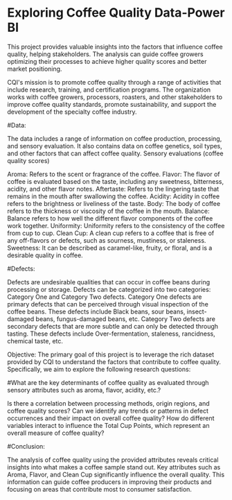 # Exploring Coffee Quality Data-Power BI

This project provides valuable insights into the factors that influence coffee quality, helping stakeholders. The analysis can guide coffee growers optimizing their processes to achieve higher quality scores and better market positioning.

CQI's mission is to promote coffee quality through a range of activities that include research, training, and certification programs. The organization works with coffee growers, processors, roasters, and other stakeholders to improve coffee quality standards, promote sustainability, and support the development of the specialty coffee industry.

#Data:

The data includes a range of information on coffee production, processing, and sensory evaluation. It also contains data on coffee genetics, soil types, and other factors that can affect coffee quality. Sensory evaluations (coffee quality scores)

Aroma: Refers to the scent or fragrance of the coffee. Flavor: The flavor of coffee is evaluated based on the taste, including any sweetness, bitterness, acidity, and other flavor notes. Aftertaste: Refers to the lingering taste that remains in the mouth after swallowing the coffee. Acidity: Acidity in coffee refers to the brightness or liveliness of the taste. Body: The body of coffee refers to the thickness or viscosity of the coffee in the mouth. Balance: Balance refers to how well the different flavor components of the coffee work together. Uniformity: Uniformity refers to the consistency of the coffee from cup to cup. Clean Cup: A clean cup refers to a coffee that is free of any off-flavors or defects, such as sourness, mustiness, or staleness. Sweetness: It can be described as caramel-like, fruity, or floral, and is a desirable quality in coffee.

#Defects:

Defects are undesirable qualities that can occur in coffee beans during processing or storage. Defects can be categorized into two categories: Category One and Category Two defects. Category One defects are primary defects that can be perceived through visual inspection of the coffee beans. These defects include Black beans, sour beans, insect-damaged beans, fungus-damaged beans, etc. Category Two defects are secondary defects that are more subtle and can only be detected through tasting. These defects include Over-fermentation, staleness, rancidness, chemical taste, etc.

Objective: The primary goal of this project is to leverage the rich dataset provided by CQI to understand the factors that contribute to coffee quality. Specifically, we aim to explore the following research questions:

#What are the key determinants of coffee quality as evaluated through sensory attributes such as aroma, flavor, acidity, etc.?

Is there a correlation between processing methods, origin regions, and coffee quality scores?
Can we identify any trends or patterns in defect occurrences and their impact on overall coffee quality?
How do different variables interact to influence the Total Cup Points, which represent an overall measure of coffee quality?

#Conclusion:

The analysis of coffee quality using the provided attributes reveals critical insights into what makes a coffee sample stand out. Key attributes such as Aroma, Flavor, and Clean Cup significantly influence the overall quality. This information can guide coffee producers in improving their products and focusing on areas that contribute most to consumer satisfaction.

